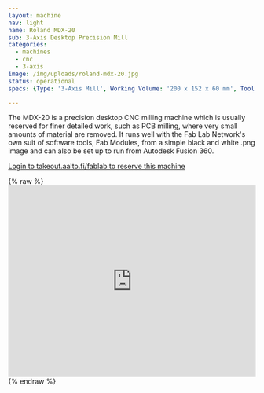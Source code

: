```yaml
---
layout: machine
nav: light
name: Roland MDX-20
sub: 3-Axis Desktop Precision Mill
categories:
  - machines
  - cnc
  - 3-axis
image: /img/uploads/roland-mdx-20.jpg
status: operational
specs: {Type: '3-Axis Mill', Working Volume: '200 x 152 x 60 mm', Tool Dia.: '0.4 - 6 mm', Materials: 'PCB Stock, Machinable Wax, Polyurethane Block (SikaBlock), Extruded Polystyrene Foam', File Formats: '.png .stl', Software: 'Fab Modules, Fusion 360, Roland Modela Player'}

---
```


The MDX-20 is a precision desktop CNC milling machine which is usually reserved for finer detailed work, such as PCB milling, where very small amounts of material are removed. It runs well with the Fab Lab Network's own suit of software tools, Fab Modules, from a simple black and white .png image and can also be set up to run from Autodesk Fusion 360.

[Login to takeout.aalto.fi/fablab to reserve this machine](https://takeout.aalto.fi/606029)

{% raw %} <iframe src="https://takeout.aalto.fi/embed/606029" width="100%" height="390" frameborder="0"></iframe> {% endraw %}
